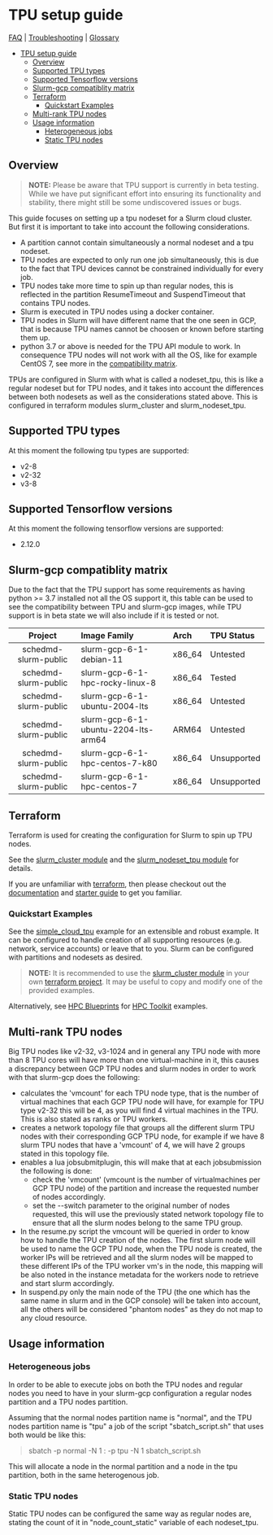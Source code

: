 # TPU setup guide

[FAQ](./faq.md) | [Troubleshooting](./troubleshooting.md) |
[Glossary](./glossary.md)

<!-- mdformat-toc start --slug=github --no-anchors --maxlevel=6 --minlevel=1 -->

- [TPU setup guide](#tpu-setup-guide)
  - [Overview](#overview)
  - [Supported TPU types](#supported-tpu-types)
  - [Supported Tensorflow versions](#supported-tensorflow-versions)
  - [Slurm-gcp compatiblity matrix](#slurm-gcp-compatiblity-matrix)
  - [Terraform](#terraform)
    - [Quickstart Examples](#quickstart-examples)
  - [Multi-rank TPU nodes](#multi-rank-tpu-nodes)
  - [Usage information](#usage-information)
    - [Heterogeneous jobs](#heterogeneous-jobs)
    - [Static TPU nodes](#static-tpu-nodes)

<!-- mdformat-toc end -->

## Overview

> **NOTE:** Please be aware that TPU support is currently in beta testing. While
> we have put significant effort into ensuring its functionality and stability,
> there might still be some undiscovered issues or bugs.

This guide focuses on setting up a tpu nodeset for a Slurm cloud cluster. But
first it is important to take into account the following considerations.

- A partition cannot contain simultaneously a normal nodeset and a tpu nodeset.
- TPU nodes are expected to only run one job simultaneously, this is due to the
  fact that TPU devices cannot be constrained individually for every job.
- TPU nodes take more time to spin up than regular nodes, this is reflected in
  the partition ResumeTimeout and SuspendTimeout that contains TPU nodes.
- Slurm is executed in TPU nodes using a docker container.
- TPU nodes in Slurm will have different name that the one seen in GCP, that is
  because TPU names cannot be choosen or known before starting them up.
- python 3.7 or above is needed for the TPU API module to work. In consequence
  TPU nodes will not work with all the OS, like for example CentOS 7, see more
  in the [compatibility matrix](#slurm-gcp-compatiblity-matrix).

TPUs are configured in Slurm with what is called a nodeset_tpu, this is like a
regular nodeset but for TPU nodes, and it takes into account the differences
between both nodesets as well as the considerations stated above. This is
configured in terraform modules slurm_cluster and slurm_nodeset_tpu.

## Supported TPU types

At this moment the following tpu types are supported:

- v2-8
- v2-32
- v3-8

## Supported Tensorflow versions

At this moment the following tensorflow versions are supported:

- 2.12.0

## Slurm-gcp compatiblity matrix

Due to the fact that the TPU support has some requirements as having python >=
3.7 installed not all the OS support it, this table can be used to see the
compatibility between TPU and slurm-gcp images, while TPU support is in beta
state we will also include if it is tested or not.

|       Project        | Image Family                        | Arch   | TPU Status  |
| :------------------: | :---------------------------------- | :----- | :---------- |
| schedmd-slurm-public | slurm-gcp-6-1-debian-11             | x86_64 | Untested    |
| schedmd-slurm-public | slurm-gcp-6-1-hpc-rocky-linux-8     | x86_64 | Tested      |
| schedmd-slurm-public | slurm-gcp-6-1-ubuntu-2004-lts       | x86_64 | Untested    |
| schedmd-slurm-public | slurm-gcp-6-1-ubuntu-2204-lts-arm64 | ARM64  | Untested    |
| schedmd-slurm-public | slurm-gcp-6-1-hpc-centos-7-k80      | x86_64 | Unsupported |
| schedmd-slurm-public | slurm-gcp-6-1-hpc-centos-7          | x86_64 | Unsupported |

## Terraform

Terraform is used for creating the configuration for Slurm to spin up TPU nodes.

See the [slurm_cluster module](../terraform/slurm_cluster/README.md) and the
[slurm_nodeset_tpu module](../terraform/slurm_cluster/modules/slurm_nodeset_tpu/README.md)
for details.

If you are unfamiliar with [terraform](./glossary.md#terraform), then please
checkout out the [documentation](https://www.terraform.io/docs) and
[starter guide](https://learn.hashicorp.com/collections/terraform/gcp-get-started)
to get you familiar.

### Quickstart Examples

See the
[simple_cloud_tpu](../terraform/slurm_cluster/examples/slurm_cluster/simple_cloud_tpu/README.md)
example for an extensible and robust example. It can be configured to handle
creation of all supporting resources (e.g. network, service accounts) or leave
that to you. Slurm can be configured with partitions and nodesets as desired.

> **NOTE:** It is recommended to use the
> [slurm_cluster module](../terraform/slurm_cluster/README.md) in your own
> [terraform project](./glossary.md#terraform-project). It may be useful to copy
> and modify one of the provided examples.

Alternatively, see
[HPC Blueprints](https://cloud.google.com/hpc-toolkit/docs/setup/hpc-blueprint)
for
[HPC Toolkit](https://cloud.google.com/blog/products/compute/new-google-cloud-hpc-toolkit)
examples.

## Multi-rank TPU nodes

Big TPU nodes like v2-32, v3-1024 and in general any TPU node with more than 8
TPU cores will have more than one virtual-machine in it, this causes a
discrepancy between GCP TPU nodes and slurm nodes in order to work with that
slurm-gcp does the following:

- calculates the 'vmcount' for each TPU node type, that is the number of virtual
  machines that each GCP TPU node will have, for example for TPU type v2-32 this
  will be 4, as you will find 4 virtual machines in the TPU. This is also stated
  as ranks or TPU workers.
- creates a network topology file that groups all the different slurm TPU nodes
  with their corresponding GCP TPU node, for example if we have 8 slurm TPU
  nodes that have a 'vmcount' of 4, we will have 2 groups stated in this
  topology file.
- enables a lua jobsubmitplugin, this will make that at each jobsubmission the
  following is done:
  - check the 'vmcount' (vmcount is the number of virtualmachines per GCP TPU
    node) of the partition and increase the requested number of nodes
    accordingly.
  - set the --switch parameter to the original number of nodes requested, this
    will use the previously stated network topology file to ensure that all the
    slurm nodes belong to the same TPU group.
- In the resume.py script the vmcount will be queried in order to know how to
  handle the TPU creation of the nodes. The first slurm node will be used to
  name the GCP TPU node, when the TPU node is created, the worker IPs will be
  retrieved and all the slurm nodes will be mapped to these different IPs of the
  TPU worker vm's in the node, this mapping will be also noted in the instance
  metadata for the workers node to retrieve and start slurm accordingly.
- In suspend.py only the main node of the TPU (the one which has the same name
  in slurm and in the GCP console) will be taken into account, all the others
  will be considered "phantom nodes" as they do not map to any cloud resource.

## Usage information

### Heterogeneous jobs

In order to be able to execute jobs on both the TPU nodes and regular nodes you
need to have in your slurm-gcp configuration a regular nodes partition and a TPU
nodes partition.

Assuming that the normal nodes partition name is "normal", and the TPU nodes
partition name is "tpu" a job of the script "sbatch_script.sh" that uses both
would be like this:

> sbatch -p normal -N 1 : -p tpu -N 1 sbatch_script.sh

This will allocate a node in the normal partition and a node in the tpu
partition, both in the same heterogenous job.

### Static TPU nodes

Static TPU nodes can be configured the same way as regular nodes are, stating
the count of it in "node_count_static" variable of each nodeset_tpu.

<!-- Links -->
